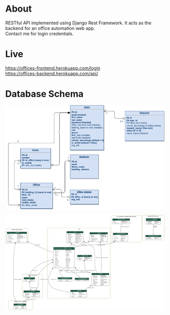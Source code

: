# About

RESTful API implemented using Django Rest Framework. It acts as the backend for an office automation web app.  
Contact me for login credentials.

# Live 

https://offices-frontend.herokuapp.com/login  
https://offices-backend.herokuapp.com/api/

# Database Schema

![alt text](database_schema.png)

![alt text](database.png)
